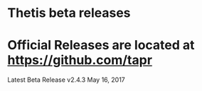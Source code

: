 # Thetis beta releases
# Official Releases are located at https://github.com/tapr

Latest Beta Release v2.4.3 May 16, 2017
